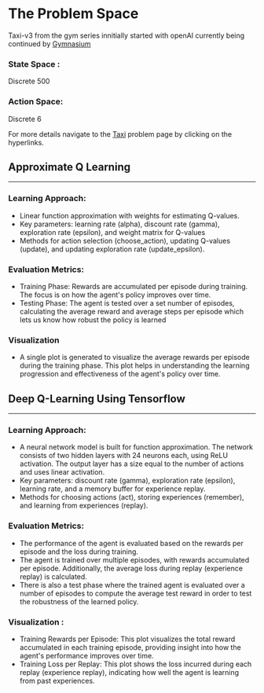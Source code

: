 # The Problem Space

Taxi-v3 from the gym series innitially started with openAI currently being continued by [Gymnasium](https://gymnasium.farama.org/environments/toy_text/taxi/)

### State Space :
Discrete 500 

### Action Space:
Discrete 6

For more details navigate to the [Taxi](https://gymnasium.farama.org/environments/toy_text/taxi/) problem page by clicking on the hyperlinks.
## Approximate Q Learning
----------------------------
### Learning Approach:

*	Linear function approximation with weights for estimating Q-values.
*	Key parameters: learning rate (alpha), discount rate (gamma), exploration rate (epsilon), and weight matrix for Q-values
*	Methods for action selection (choose_action), updating Q-values (update), and updating exploration rate (update_epsilon).

### Evaluation Metrics:

* Training Phase: Rewards are accumulated per episode during training. The focus is on how the agent's policy improves over time.
* Testing Phase: The agent is tested over a set number of episodes, calculating the average reward and average steps per episode which lets us know how robust the policy is learned

### Visualization
*	A single plot is generated to visualize the average rewards per episode during the training phase. This plot helps in understanding the learning progression and effectiveness of the agent's policy over time.




## Deep Q-Learning Using Tensorflow
------------------------------------

### Learning Approach:
* A neural network model is built for function approximation. The network consists of two hidden layers with 24 neurons each, using ReLU activation. The output layer has a size equal to the number of actions and uses linear activation.
* Key parameters: discount rate (gamma), exploration rate (epsilon), learning rate, and a memory buffer for experience replay.
* Methods for choosing actions (act), storing experiences (remember), and learning from experiences (replay).

### Evaluation Metrics:
* The performance of the agent is evaluated based on the rewards per episode and the loss during training.
* The agent is trained over multiple episodes, with rewards accumulated per episode. Additionally, the average loss during replay (experience replay) is calculated.
* There is also a test phase where the trained agent is evaluated over a number of episodes to compute the average test reward in order to test the robustness of the learned policy.

### Visualization :
* Training Rewards per Episode: This plot visualizes the total reward accumulated in each training episode, providing insight into how the agent's performance improves over time.
* Training Loss per Replay: This plot shows the loss incurred during each replay (experience replay), indicating how well the agent is learning from past experiences.





